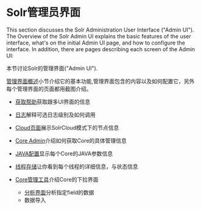 # Solr管理员界面

This section discusses the Solr Administration User Interface ("Admin UI").
The Overview of the Solr Admin UI explains the basic features of the user interface, what's on the initial Admin UI
page, and how to configure the interface. In addition, there are pages describing each screen of the Admin UI:

本节讨论Solr的管理界面("Admin UI").

[管理界面概述](./admin/overview.md)小节介绍它的基本功能,管理界面包含的内容以及如何配置它，另外每个管理界面的页面都用截图介绍。

* [获取帮助](./admim/assistance.md)获取跟多UI界面的信息
* [日志](./admin/logging.md)解释可选日志级别及如何调用
* [Cloud页面](./admin/cloud.md)展示SolrCloud模式下的节点信息
* [Core Admin](./admin/coreadmin.md)介绍如何获取Core的具体管理信息
* [JAVA配置](./admin/properties.md)显示每个Core的JAVA参数信息
* [线程存储](./admin/dump.md)让你看到每个线程的详细信息，与状态信息

* [Core管理工具](./admin/core.md)介绍Core的下拉界面
    * [分析界面](./admin/core/analysis.md)分析指定field的数据
    * 数据导入